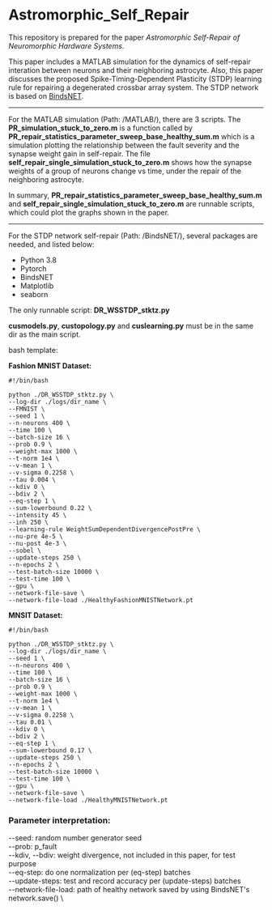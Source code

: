 # Astromorphic_Self_Repair

This repository is prepared for the paper *Astromorphic Self-Repair of Neuromorphic Hardware Systems*.

This paper includes a MATLAB simulation for the dynamics of self-repair interation between neurons and their neighboring astrocyte.
Also, this paper discusses the proposed Spike-Timing-Dependent Plasticity (STDP) learning rule for repairing a degenerated crossbar array system. The STDP network is based on [BindsNET](https://github.com/BindsNET/bindsnet).

---

For the MATLAB simulation (Path: /MATLAB/), there are 3 scripts. The **PR_simulation_stuck_to_zero.m** is a function called by **PR_repair_statistics_parameter_sweep_base_healthy_sum.m** which is a simulation plotting the relationship between the fault severity and the synapse weight gain in self-repair. The file **self_repair_single_simulation_stuck_to_zero.m** shows how the synapse weights of a group of neurons change vs time, under the repair of the neighboring astrocyte.

In summary, **PR_repair_statistics_parameter_sweep_base_healthy_sum.m** and **self_repair_single_simulation_stuck_to_zero.m** are runnable scripts, which could plot the graphs shown in the paper.

---

For the STDP network self-repair (Path: /BindsNET/), several packages are needed, and listed below:

- Python 3.8
- Pytorch
- BindsNET
- Matplotlib
- seaborn


The only runnable script: **DR_WSSTDP_stktz.py**

**cusmodels.py**, **custopology.py** and **cuslearning.py** must be in the same dir as the main script.

bash template:

**Fashion MNIST Dataset:**
```
#!/bin/bash

python ./DR_WSSTDP_stktz.py \
--log-dir ./logs/dir_name \
--FMNIST \
--seed 1 \
--n-neurons 400 \
--time 100 \
--batch-size 16 \
--prob 0.9 \
--weight-max 1000 \
--t-norm 1e4 \
--v-mean 1 \
--v-sigma 0.2258 \
--tau 0.004 \
--kdiv 0 \
--bdiv 2 \
--eq-step 1 \
--sum-lowerbound 0.22 \
--intensity 45 \
--inh 250 \
--learning-rule WeightSumDependentDivergencePostPre \
--nu-pre 4e-5 \
--nu-post 4e-3 \
--sobel \
--update-steps 250 \
--n-epochs 2 \
--test-batch-size 10000 \
--test-time 100 \
--gpu \
--network-file-save \
--network-file-load ./HealthyFashionMNISTNetwork.pt
```


**MNSIT Dataset:**
```
#!/bin/bash

python ./DR_WSSTDP_stktz.py \
--log-dir ./logs/dir_name \
--seed 1 \
--n-neurons 400 \
--time 100 \
--batch-size 16 \
--prob 0.9 \
--weight-max 1000 \
--t-norm 1e4 \
--v-mean 1 \
--v-sigma 0.2258 \
--tau 0.01 \
--kdiv 0 \
--bdiv 2 \
--eq-step 1 \
--sum-lowerbound 0.17 \
--update-steps 250 \
--n-epochs 2 \
--test-batch-size 10000 \
--test-time 100 \
--gpu \
--network-file-save \
--network-file-load ./HealthyMNISTNetwork.pt
```

### Parameter interpretation:

--seed: random number generator seed \
--prob: p_fault \
--kdiv, --bdiv: weight divergence, not included in this paper, for test purpose \
--eq-step: do one normalization per (eq-step) batches \
--update-steps: test and record accuracy per (update-steps) batches \
--network-file-load: path of healthy network saved by using BindsNET's network.save() \


